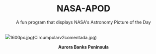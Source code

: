 <div align="center">
  <h1>
    NASA-APOD
  </h1>
</div>
  
<div align="center">
  A fun program that displays NASA's Astronomy Picture of the Day
</div>

<br>

![](https://apod.nasa.gov/apod/image/2405/DSC_6363Panorama-2.jpg)1600px.jpg)Circumpolarv2comentada.jpg)

<p align = "center">
  <b>Aurora Banks Peninsula</b>
</p>
